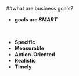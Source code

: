 <!-- .slide: data-background="resources/footer.svg" data-background-size="contain" data-background-position="bottom"  -->

##what are business goals?

* **goals are _SMART_**
<br/>

  * **Specific**  <!-- .element: class="fragment"; style="color:maroon" -->
  * **Measurable**  <!-- .element: class="fragment"; style="color:maroon" -->
  * **Action-Oriented**  <!-- .element: class="fragment"; style="color:maroon" -->
  * **Realistic**  <!-- .element: class="fragment"; style="color:maroon" -->
  * **Timely**  <!-- .element: class="fragment"; style="color:maroon" -->

<br/>
<br/>
<br/>
<br/>
<br/>
<br/>
<br/>
<br/>
<br/>
<br/>
<br/>
<br/>
<br/>
<br/>
<br/>
<br/>
<br/>
<br/>
<br/>
<br/>
<br/>
<aside class="notes">
  <p>
  </p>
</aside>
